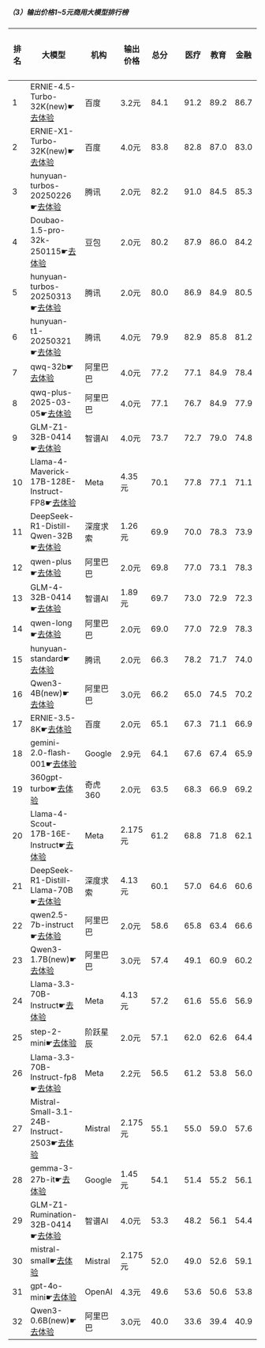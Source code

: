 ##### （3）输出价格1~5元商用大模型排行榜
|排名|大模型|机构|输出价格|总分| |医疗|教育|金融|法律|行政公务|心理健康|推理与数学计算|语言与指令遵从|
|---|-----|---|-------|---|-|----|---|---|---|------|-------|-----------|------------|
|1|ERNIE-4.5-Turbo-32K(new)☛[去体验](https://nonelinear.com/static/modelcompare.html?type=proprietary)|百度|3.2元|84.1| |        91.2|89.2|86.7|88.7|        74.0|80.5|        77.0|85.4|
|2|ERNIE-X1-Turbo-32K(new)☛[去体验](https://nonelinear.com/static/modelcompare.html?type=proprietary)|百度|4.0元|83.8| |        82.8|87.0|83.0|81.1|        96.7|75.0|        79.7|85.2|
|3|hunyuan-turbos-20250226☛[去体验](https://nonelinear.com/static/modelcompare.html?type=proprietary)|腾讯|2.0元|82.2| |        91.0|84.5|85.3|82.6|        79.8|86.5|        64.8|83.0|
|4|Doubao-1.5-pro-32k-250115☛[去体验](https://nonelinear.com/static/modelcompare.html?type=proprietary)|豆包|2.0元|80.2| |        87.9|86.0|84.2|71.2|        80.0|82.8|        66.6|82.8|
|5|hunyuan-turbos-20250313☛[去体验](https://nonelinear.com/static/modelcompare.html?type=proprietary)|腾讯|2.0元|80.0| |        86.9|84.9|80.5|72.4|        84.5|81.7|        66.1|82.9|
|6|hunyuan-t1-20250321☛[去体验](https://nonelinear.com/static/modelcompare.html?type=proprietary)|腾讯|4.0元|79.9| |        82.9|85.8|81.2|68.9|        88.5|78.9|        73.6|79.3|
|7|qwq-32b☛[去体验](https://nonelinear.com/static/modelcompare.html?type=open-source)|阿里巴巴|4.0元|77.2| |        77.1|84.9|78.4|60.9|        88.1|74.7|        76.5|77.4|
|8|qwq-plus-2025-03-05☛[去体验](https://nonelinear.com/static/modelcompare.html?type=proprietary)|阿里巴巴|4.0元|77.1| |        76.7|84.9|77.9|62.2|        85.2|75.0|        78.7|76.3|
|9|GLM-Z1-32B-0414☛[去体验](https://nonelinear.com/static/modelcompare.html?type=open-source)|智谱AI|4.0元|73.7| |        72.7|79.0|74.8|62.2|        80.0|69.9|        75.1|76.1|
|10|Llama-4-Maverick-17B-128E-Instruct-FP8☛[去体验](https://nonelinear.com/static/modelcompare.html?type=open-source)|Meta|4.35元|70.1| |        77.8|77.1|71.1|48.1|        70.4|72.5|        67.3|76.6|
|11|DeepSeek-R1-Distill-Qwen-32B☛[去体验](https://nonelinear.com/static/modelcompare.html?type=open-source)|深度求索|1.26元|69.9| |        70.0|78.3|73.9|51.8|        77.6|66.5|        67.4|73.9|
|12|qwen-plus☛[去体验](https://nonelinear.com/static/modelcompare.html?type=proprietary)|阿里巴巴|2.0元|69.8| |        77.0|73.1|78.3|49.2|        75.1|74.6|        58.2|73.2|
|13|GLM-4-32B-0414☛[去体验](https://nonelinear.com/static/modelcompare.html?type=open-source)|智谱AI|1.89元|69.7| |        73.0|72.9|72.3|54.5|        80.1|65.1|        63.0|76.8|
|14|qwen-long☛[去体验](https://nonelinear.com/static/modelcompare.html?type=proprietary)|阿里巴巴|2.0元|69.0| |        77.0|72.9|78.3|49.7|        72.4|74.1|        55.3|71.9|
|15|hunyuan-standard☛[去体验](https://nonelinear.com/static/modelcompare.html?type=proprietary)|腾讯|2.0元|66.3| |        78.2|71.7|74.0|40.6|        68.0|73.8|        50.9|72.9|
|16|Qwen3-4B(new)☛[去体验](https://nonelinear.com/static/modelcompare.html?type=open-source)|阿里巴巴|3.0元|66.2| |        65.0|74.5|70.2|44.4|        60.0|65.2|        73.8|76.8|
|17|ERNIE-3.5-8K☛[去体验](https://nonelinear.com/static/modelcompare.html?type=proprietary)|百度|2.0元|65.1| |        67.3|71.1|66.9|55.0|        73.5|54.8|        56.4|75.8|
|18|gemini-2.0-flash-001☛[去体验](https://nonelinear.com/static/modelcompare.html?type=proprietary)|Google|2.9元|64.1| |        67.6|67.4|65.9|38.2|        74.0|55.9|        68.2|75.7|
|19|360gpt-turbo☛[去体验](https://nonelinear.com/static/modelcompare.html?type=proprietary)|奇虎360|2.0元|63.5| |        68.3|66.9|69.2|45.1|        71.3|56.3|        57.7|72.8|
|20|Llama-4-Scout-17B-16E-Instruct☛[去体验](https://nonelinear.com/static/modelcompare.html?type=open-source)|Meta|2.175元|61.2| |        68.8|71.8|62.1|31.8|        58.0|66.8|        58.3|72.3|
|21|DeepSeek-R1-Distill-Llama-70B☛[去体验](https://nonelinear.com/static/modelcompare.html?type=open-source)|深度求索|4.13元|60.1| |        57.0|64.6|60.6|34.7|        71.4|59.4|        63.7|69.5|
|22|qwen2.5-7b-instruct☛[去体验](https://nonelinear.com/static/modelcompare.html?type=open-source)|阿里巴巴|2.0元|58.6| |        65.8|63.4|66.6|41.8|        55.8|57.4|        47.8|70.1|
|23|Qwen3-1.7B(new)☛[去体验](https://nonelinear.com/static/modelcompare.html?type=open-source)|阿里巴巴|3.0元|57.4| |        49.1|60.9|60.2|34.5|        50.0|63.2|        68.5|73.1|
|24|Llama-3.3-70B-Instruct☛[去体验](https://nonelinear.com/static/modelcompare.html?type=open-source)|Meta|4.13元|57.2| |        61.6|55.6|56.9|29.9|        64.6|64.2|        54.0|71.1|
|25|step-2-mini☛[去体验](https://nonelinear.com/static/modelcompare.html?type=proprietary)|阶跃星辰|2.0元|57.1| |        62.0|62.6|64.4|47.8|        52.9|40.4|        54.9|71.5|
|26|Llama-3.3-70B-Instruct-fp8☛[去体验](https://nonelinear.com/static/modelcompare.html?type=open-source)|Meta|2.2元|56.5| |        61.2|53.8|56.0|29.2|        61.9|64.2|        54.9|71.1|
|27|Mistral-Small-3.1-24B-Instruct-2503☛[去体验](https://nonelinear.com/static/modelcompare.html?type=open-source)|Mistral|2.175元|55.1| |        55.0|59.0|57.6|33.3|        61.3|46.3|        57.5|71.3|
|28|gemma-3-27b-it☛[去体验](https://nonelinear.com/static/modelcompare.html?type=open-source)|Google|1.45元|54.1| |        51.4|55.2|56.1|21.3|        69.6|53.0|        60.0|66.0|
|29|GLM-Z1-Rumination-32B-0414☛[去体验](https://nonelinear.com/static/modelcompare.html?type=open-source)|智谱AI|4.0元|53.3| |        48.2|56.1|54.4|38.9|        56.7|46.3|        62.0|64.2|
|30|mistral-small☛[去体验](https://nonelinear.com/static/modelcompare.html?type=proprietary)|Mistral|2.175元|52.0| |        49.0|52.6|59.1|23.5|        60.8|47.8|        54.9|68.5|
|31|gpt-4o-mini☛[去体验](https://nonelinear.com/static/modelcompare.html?type=proprietary)|OpenAI|4.3元|49.6| |        53.6|50.6|53.8|22.5|        47.5|49.0|        52.9|66.9|
|32|Qwen3-0.6B(new)☛[去体验](https://nonelinear.com/static/modelcompare.html?type=open-source)|阿里巴巴|3.0元|40.0| |        33.6|39.4|40.9|17.8|        46.7|22.3|        52.5|67.1|
    
